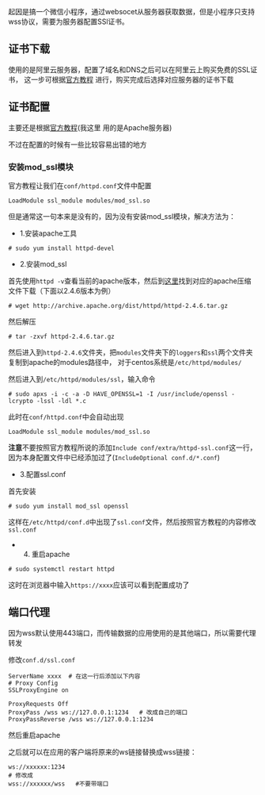 起因是搞一个微信小程序，通过websocet从服务器获取数据，但是小程序只支持wss协议，需要为服务器配置SSl证书。

## 证书下载

使用的是阿里云服务器，配置了域名和DNS之后可以在阿里云上购买免费的SSL证书，
这一步可根据[官方教程](https://help.aliyun.com/document_detail/144488.html?spm=a2c4g.11186623.2.13.331847b9jG38UW#task-2345554)
进行，购买完成后选择对应服务器的证书下载

## 证书配置

主要还是根据[官方教程](https://help.aliyun.com/document_detail/98727.html?spm=a2c4g.11186623.2.17.6e0227e72ZGADI#concept-zsp-d1x-yfb)(我这里
用的是Apache服务器)

不过在配置的时候有一些比较容易出错的地方

### 安装mod_ssl模块

官方教程让我们在`conf/httpd.conf`文件中配置
```
LoadModule ssl_module modules/mod_ssl.so
```

但是通常这一句本来是没有的，因为没有安装mod_ssl模块，解决方法为：

- 1.安装apache工具
```
# sudo yum install httpd-devel
```

- 2.安装mod_ssl

首先使用`httpd -v`查看当前的apache版本，然后到[这里](http://archive.apache.org/dist/httpd/)找到对应的apache压缩文件下载（下面以2.4.6版本为例）
```
# wget http://archive.apache.org/dist/httpd/httpd-2.4.6.tar.gz
```

然后解压
```
# tar -zxvf httpd-2.4.6.tar.gz
```

然后进入到`httpd-2.4.6`文件夹，把`modules`文件夹下的`loggers`和`ssl`两个文件夹复制到apache的modules路径中，
对于centos系统是`/etc/httpd/modules/`

然后进入到`/etc/httpd/modules/ssl`，输入命令
```
# sudo apxs -i -c -a -D HAVE_OPENSSL=1 -I /usr/include/openssl -lcrypto -lssl -ldl *.c
```

此时在`conf/httpd.conf`中会自动出现
```
LoadModule ssl_module modules/mod_ssl.so
```

**注意**不要按照官方教程所说的添加`Include conf/extra/httpd-ssl.conf`这一行，因为本身配置文件中已经添加过了(`IncludeOptional conf.d/*.conf`)

- 3.配置ssl.conf

首先安装
```
# sudo yum install mod_ssl openssl
```

这样在`/etc/httpd/conf.d`中出现了`ssl.conf`文件，然后按照官方教程的内容修改`ssl.conf`

- 4. 重启apache
```
# sudo systemctl restart httpd
```

这时在浏览器中输入`https://xxxx`应该可以看到配置成功了

## 端口代理

因为wss默认使用443端口，而传输数据的应用使用的是其他端口，所以需要代理转发

修改`conf.d/ssl.conf`

```
ServerName xxxx  # 在这一行后添加以下内容
# Proxy Config
SSLProxyEngine on
 
ProxyRequests Off
ProxyPass /wss ws://127.0.0.1:1234   # 改成自己的端口
ProxyPassReverse /wss ws://127.0.0.1:1234
```

然后重启apache

之后就可以在应用的客户端将原来的ws链接替换成wss链接：
```
ws://xxxxxx:1234
# 修改成
wss://xxxxxx/wss   #不要带端口
```
